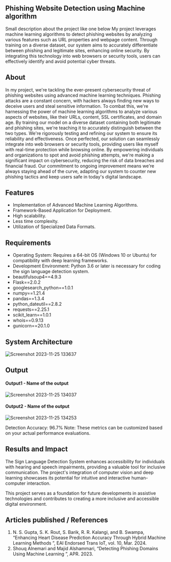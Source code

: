 ## Phishing Website Detection using Machine algorithm
Small description about the project like one below
My project leverages machine learning algorithms to detect phishing websites by analyzing various features such as URL properties and webpage content. Through training on a diverse dataset, our system aims to accurately differentiate between phishing and legitimate sites, enhancing online security. By integrating this technology into web browsers or security tools, users can effectively identify and avoid potential cyber threats.

## About
<!--Detailed Description about the project-->
In my project, we're tackling the ever-present cybersecurity threat of phishing websites using advanced machine learning techniques. Phishing attacks are a constant concern, with hackers always finding new ways to deceive users and steal sensitive information. To combat this, we're harnessing the power of machine learning algorithms to analyze various aspects of websites, like their URLs, content, SSL certificates, and domain age. By training our model on a diverse dataset containing both legitimate and phishing sites, we're teaching it to accurately distinguish between the two types. We're rigorously testing and refining our system to ensure its reliability and effectiveness. Once perfected, our solution can seamlessly integrate into web browsers or security tools, providing users like myself with real-time protection while browsing online. By empowering individuals and organizations to spot and avoid phishing attempts, we're making a significant impact on cybersecurity, reducing the risk of data breaches and financial fraud. Our commitment to ongoing improvement means we're always staying ahead of the curve, adapting our system to counter new phishing tactics and keep users safe in today's digital landscape.

## Features
<!--List the features of the project as shown below-->
- Implementation of Advanced Machine Learning Algorithms.
- Framework-Based Application for Deployment.
- High scalability.
- Less time complexity.
- Utilization of Specialized Data Formats.

## Requirements
<!--List the requirements of the project as shown below-->
* Operating System: Requires a 64-bit OS (Windows 10 or Ubuntu) for compatibility with deep learning frameworks.
* Development Environment: Python 3.6 or later is necessary for coding the sign language detection system.
* beautifulsoup4==4.9.3
* Flask==2.0.2
* googlesearch_python==1.0.1
* numpy==1.21.4
* pandas==1.3.4
* python_dateutil==2.8.2
* requests==2.25.1
* scikit_learn==1.0.1
* whois==0.9.13
* gunicorn==20.1.0

## System Architecture
<!--Embed the system architecture diagram as shown below-->

![Screenshot 2023-11-25 133637](https://github.com/<<yourusername>>/Hand-Gesture-Recognition-System/assets/75235455/a60c11f3-0a11-47fb-ac89-755d5f45c995)


## Output

<!--Embed the Output picture at respective places as shown below as shown below-->
#### Output1 - Name of the output

![Screenshot 2023-11-25 134037](https://github.com/<<yourusername>>/Hand-Gesture-Recognition-System/assets/75235455/8c2b6b5c-5ed2-4ec4-b18e-5b6625402c16)

#### Output2 - Name of the output
![Screenshot 2023-11-25 134253](https://github.com/<<yourusername>>/Hand-Gesture-Recognition-System/assets/75235455/5e05c981-05ca-4aaa-aea2-d918dcf25cb7)

Detection Accuracy: 96.7%
Note: These metrics can be customized based on your actual performance evaluations.


## Results and Impact
<!--Give the results and impact as shown below-->
The Sign Language Detection System enhances accessibility for individuals with hearing and speech impairments, providing a valuable tool for inclusive communication. The project's integration of computer vision and deep learning showcases its potential for intuitive and interactive human-computer interaction.

This project serves as a foundation for future developments in assistive technologies and contributes to creating a more inclusive and accessible digital environment.

## Articles published / References
1. N. S. Gupta, S. K. Rout, S. Barik, R. R. Kalangi, and B. Swampa, “Enhancing Heart Disease Prediction Accuracy Through Hybrid Machine Learning Methods ”, EAI Endorsed Trans IoT, vol. 10, Mar. 2024.
2. Shouq Alnemari and Majid Alshammari, “Detecting Phishing Domains Using Machine Learning ”, APR. 2023.
